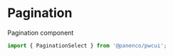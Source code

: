 # Pagination

Pagination component

```js
import { PaginationSelect } from '@panenco/pwcui';
```

<!-- STORY -->
